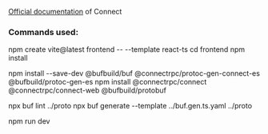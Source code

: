 [Official documentation](https://connectrpc.com/docs/web/getting-started) of Connect


### Commands used:

npm create vite@latest frontend -- --template react-ts
cd frontend
npm install

npm install --save-dev @bufbuild/buf @connectrpc/protoc-gen-connect-es @bufbuild/protoc-gen-es
npm install @connectrpc/connect @connectrpc/connect-web @bufbuild/protobuf

npx buf lint ../proto
npx buf generate --template ../buf.gen.ts.yaml ../proto

npm run dev